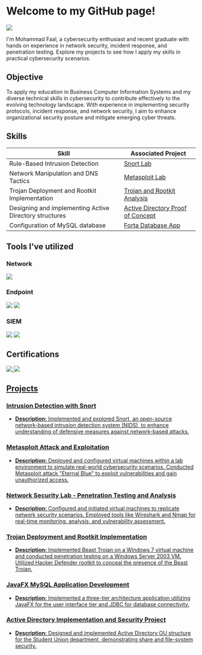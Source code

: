 # Welcome to my GitHub page!
<a href="https://www.linkedin.com/in/mohammadfaal/"><img src="https://img.shields.io/badge/-LinkedIn-0072b1?&style=for-the-badge&logo=linkedin&logoColor=white" /></a>

I'm Mohammad Faal, a cybersecurity enthusiast and recent graduate with hands on experience in network security, incident response, and penetration testing. Explore my projects to see how I apply my skills in practical cybersecurity scenarios.

## Objective

To apply my education in Business Computer Information Systems and my diverse technical skills in cybersecurity to contribute effectively to the evolving technology landscape. With experience in implementing security protocols, incident response, and network security, I aim to enhance organizational security posture and mitigate emerging cyber threats.

## Skills


| Skill                                         | Associated Project         |
|-----------------------------------------------|----------------------------|
| Rule-Based Intrusion Detection                | <a href="https://github.com/mofaal1/mofaal-IntrusionDetection/blob/main/README.md"> Snort Lab</a>|
| Network Manipulation and DNS Tactics                | <a href="https://github.com/Mofaal/eternalblue-exploitation/blob/main/README.md"> Metasploit Lab </a>|
| Trojan Deployment and Rootkit Implementation        | <a href="https://github.com/Mofaal1/trojan-rootkit-lab/blob/main/README.md"> Trojan and Rootkit Analysis </a>
| Designing and implementing Active Directory structures        | <a href="https://github.com/mofaal1/AD-POC/tree/main"> Active Directory Proof of Concept </a>
| Configuration of MySQL database        | <a href="https://github.com/mofaal1/Forta-Database-App/blob/main/README.md"> Forta Database App </a>


## Tools I've utilized
### Network
<div>
    <img src="https://img.shields.io/badge/-Wireshark-1679A7?&style=for-the-badge&logo=Wireshark&logoColor=white" />

</div>

### Endpoint
<div>
    <img src="https://img.shields.io/badge/-Microsoft_Defender_for_Endpoint-00A4EF?&style=for-the-badge&logo=Microsoft&logoColor=white" />
    <img src="https://img.shields.io/badge/-Velociraptor-4B275F?&style=for-the-badge&logo=Velociraptor&logoColor=white" />
</div>

### SIEM
<div>
    <img src="https://img.shields.io/badge/-Microsoft_Sentinel-0078D4?&style=for-the-badge&logo=Microsoft&logoColor=white" />
    <img src="https://img.shields.io/badge/-Splunk-000000?&style=for-the-badge&logo=Splunk&logoColor=white" />
</div>

## Certifications
<div>
<a href="https://www.credly.com/badges/693ba802-535b-4c58-9cd3-f9de4a36f18c/linked_in_profile"><img src="https://img.shields.io/badge/-Security%2B-FF0000?&style=for-the-badge&logo=CompTIA&logoColor=white" />
<img src="https://img.shields.io/badge/-Network%2B-007ACC?&style=for-the-badge&logo=CompTIA&logoColor=white" />

</div>

## Projects


### Intrusion Detection with Snort
- **Description:** Implemented and explored Snort, an open-source network-based intrusion detection system (NIDS), to enhance understanding of defensive measures against network-based attacks.

### Metasploit Attack and Exploitation
- **Description:** Deployed and configured virtual machines within a lab environment to simulate real-world cybersecurity scenarios. Conducted Metasploit attack "Eternal Blue" to exploit vulnerabilities and gain unauthorized access.

### Network Security Lab - Penetration Testing and Analysis
- **Description:** Configured and initiated virtual machines to replicate network security scenarios. Employed tools like Wireshark and Nmap for real-time monitoring, analysis, and vulnerability assessment.

### Trojan Deployment and Rootkit Implementation
- **Description:** Implemented Beast Trojan on a Windows 7 virtual machine and conducted penetration testing on a Windows Server 2003 VM. Utilized Hacker Defender rootkit to conceal the presence of the Beast Trojan.


### JavaFX MySQL Application Development
- **Description:** Implemented a three-tier architecture application utilizing JavaFX for the user interface tier and JDBC for database connectivity.


### Active Directory Implementation and Security Project
- **Description:** Designed and implemented Active Directory OU structure for the Student Union department, demonstrating share and file-system security.

